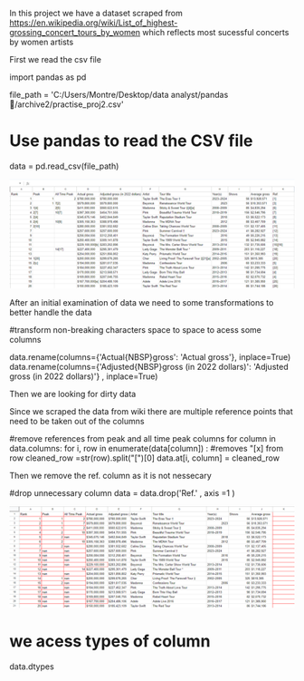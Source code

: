 In this project we have a dataset scraped from  https://en.wikipedia.org/wiki/List_of_highest-grossing_concert_tours_by_women 
which reflects most sucessful concerts by women artists

First we read the csv file 

import pandas as pd

file_path = 'C:/Users/Montre/Desktop/data analyst/pandas 🐼/archive2/practise_proj2.csv'


# Use pandas to read the CSV file
data = pd.read_csv(file_path)

![dataset_before_cleaning](1initial.png "CSV SpreadSheet to be transformed for analysis")

After an initial examination of data we need to some transformations to better handle the data


#transform non-breaking characters space to space to acess some columns

data.rename(columns={'Actual{NBSP}gross': 'Actual gross'}, inplace=True)
data.rename(columns={'Adjusted{NBSP}gross (in 2022 dollars)': 'Adjusted gross (in 2022 dollars)'} , inplace=True)

Then we are looking for dirty data 

Since we scraped the data from wiki there are multiple reference points that need to be taken out of the columns


#remove references from peak and all time peak columns
for column  in data.columns:
    for i, row in enumerate(data[column]) :
        #removes "[x] from row
        cleaned_row =str(row).split("[")[0]
        data.at[i, column] = cleaned_row

Then we remove the ref. column as it is not nessecary

#drop unnecessary column
data = data.drop('Ref.' , axis =1 )

![dataset after removing unecessary wiki-refs tags ](removed_tags.png "Removed tags from CSV file")

# we acess types of column 
data.dtypes



